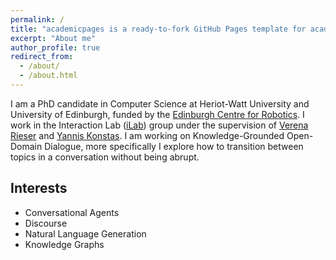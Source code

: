 ```yaml
---
permalink: /
title: "academicpages is a ready-to-fork GitHub Pages template for academic personal websites"
excerpt: "About me"
author_profile: true
redirect_from: 
  - /about/
  - /about.html
---
```

I am a PhD candidate in Computer Science at Heriot-Watt University and University of Edinburgh, funded by the [Edinburgh Centre for Robotics](https://www.edinburgh-robotics.org/). I work in the Interaction Lab ([iLab](https://sites.google.com/site/hwinteractionlab/)) group under the supervision of [Verena Rieser](https://sites.google.com/site/verenateresarieser/) and [Yannis Konstas](http://www.ikonstas.net/). 
I am working on Knowledge-Grounded Open-Domain Dialogue, more specifically I explore how to transition between topics in a conversation without being abrupt.

## Interests

  * Conversational Agents 
  * Discourse
  * Natural Language Generation
  * Knowledge Graphs
